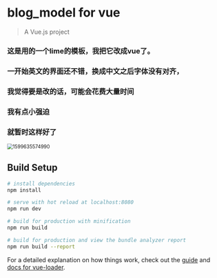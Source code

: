 # blog_model for vue

> A Vue.js project

### 这是用的一个lime的模板，我把它改成vue了。
### 一开始英文的界面还不错，换成中文之后字体没有对齐，
### 我觉得要是改的话，可能会花费大量时间
### 我有点小强迫
### 就暂时这样好了

<img src="C:\Users\duzi55\AppData\Roaming\Typora\typora-user-images\1599635574990.png" alt="1599635574990" style="zoom:80%;" />

## Build Setup

``` bash
# install dependencies
npm install

# serve with hot reload at localhost:8080
npm run dev

# build for production with minification
npm run build

# build for production and view the bundle analyzer report
npm run build --report
```

For a detailed explanation on how things work, check out the [guide](http://vuejs-templates.github.io/webpack/) and [docs for vue-loader](http://vuejs.github.io/vue-loader).
